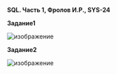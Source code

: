 **SQL. Часть 1, Фролов И.Р., SYS-24**

**Задание1**

![изображение](https://github.com/beast86m/db12_3/assets/47268167/7e14eb8f-0664-4661-835a-2f4078084d2e)


**Задание2**

![изображение](https://github.com/beast86m/db12_3/assets/47268167/a197eb1d-211e-4fe5-bfaa-e48ba99ab266)
